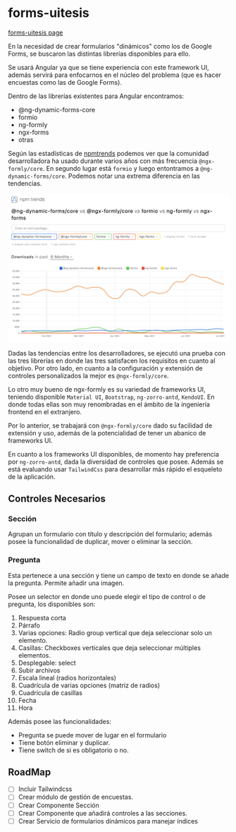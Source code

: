 # forms-uitesis

[forms-uitesis page](https://begandroide.github.io/forms-uitesis)

En la necesidad de crear formularios "dinámicos" como los de Google Forms, se buscaron las distintas librerías disponibles para ello.

Se usará Angular ya que se tiene experiencia con este framework UI, además servirá para enfocarnos en el núcleo del problema (que es hacer encuestas como las de Google Forms).

Dentro de las librerías existentes para Angular encontramos:
- @ng-dynamic-forms-core
- formio
- ng-formly
- ngx-forms
- otras

Según las estadísticas de [npmtrends](https://www.npmtrends.com/@ngx-formly/core-vs-formio-vs-ng-formly-vs-ngx-forms-vs-@ng-dynamic-forms/core) podemos ver que la comunidad desarrolladora ha usado durante varios años con más frecuencia `@ngx-formly/core`. En segundo lugar está `formio` y luego entontramos a `@ng-dynamic-forms/core`. Podemos notar una extrema diferencia en las tendencias.

![npmtrends dynamic forms](images/npmtrends.png)

Dadas las tendencias entre los desarrolladores, se ejecutó una prueba con las tres librerías en donde las tres satisfacen los requisitos en cuanto al objetivo. Por otro lado, en cuanto a la configuración y extensión de controles personalizados la mejor es `@ngx-formly/core`.

Lo otro muy bueno de ngx-formly es su variedad de frameworks UI, teniendo disponible `Material UI`, `Bootstrap`, `ng-zorro-antd`, `KendoUI`. En donde todas ellas son muy renombradas en el ámbito de la ingeniería frontend en el extranjero.

Por lo anterior, se trabajará con `@ngx-formly/core` dado su facilidad de extensión y uso, además de la potencialidad de tener un abanico de frameworks UI.

En cuanto a los frameworks UI disponibles, de momento hay preferencia por `ng-zorro-antd`, dada la diversidad de controles que posee. Además se está evaluando usar `TailwindCss` para desarrollar más rápido el esqueleto de la aplicación.

## Controles Necesarios

### Sección
Agrupan un formulario con título y descripción del formulario; además posee la funcionalidad de duplicar, mover o eliminar la sección.


### Pregunta
Esta pertenece a una sección y tiene un campo de texto en donde se añade la pregunta. Permite añadir una imagen.

Posee un selector en donde uno puede elegir el tipo de control o de pregunta, los disponibles son:

1. Respuesta corta
2. Párrafo
3. Varias opciones: Radio group vertical que deja seleccionar solo un elemento.
4. Casillas: Checkboxes verticales que deja seleccionar múltiples elementos.
5. Desplegable: select
6. Subir archivos
7. Escala lineal (radios horizontales)
8. Cuadrícula de varias opciones (matriz de radios)
9. Cuadrícula de casillas
10. Fecha
11. Hora

Además posee las funcionalidades:
- Pregunta se puede mover de lugar en el formulario
- Tiene botón eliminar y duplicar.
- Tiene switch de si es obligatorio o no.

## RoadMap

- [ ] Incluir Tailwindcss
- [ ] Crear módulo de gestión de encuestas.
- [ ] Crear Componente Sección
- [ ] Crear Componente que añadirá controles a las secciones.
- [ ] Crear Servicio de formularios dinámicos para manejar índices
